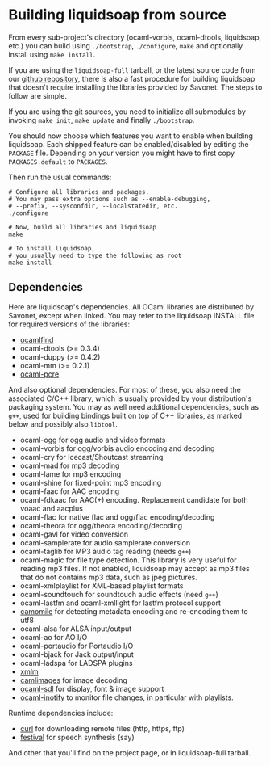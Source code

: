 Building liquidsoap from source
===============================
From every sub-project's directory (ocaml-vorbis, ocaml-dtools, liquidsoap, 
etc.) you can build using `./bootstrap`, `./configure`, 
`make` and optionally install using `make install`.

If you are using the `liquidsoap-full` tarball,
or the latest source code from our
[github repository](https://github.com/savonet/liquidsoap-full),
there is also a fast procedure for building liquidsoap
that doesn't require installing the libraries provided by Savonet.
The steps to follow are simple.

If you are using the git sources, you need to initialize all submodules
by invoking `make init`, `make update` and finally `./bootstrap`.

You should now choose which features you want to enable when building liquidsoap.
Each shipped feature can be enabled/disabled by editing the
`PACKAGE` file.
Depending on your version you might have to first copy 
`PACKAGES.default` to `PACKAGES`.

Then run the usual commands:

```
# Configure all libraries and packages.
# You may pass extra options such as --enable-debugging,
# --prefix, --sysconfdir, --localstatedir, etc.
./configure

# Now, build all libraries and liquidsoap
make

# To install liquidsoap,
# you usually need to type the following as root
make install
```

Dependencies
------------
Here are liquidsoap's dependencies.
All OCaml libraries are distributed by Savonet, except when linked.
You may refer to the liquidsoap INSTALL file for required versions of the 
libraries:

* [ocamlfind](http://www.ocaml-programming.de/programming/findlib.html)
* ocaml-dtools (>= 0.3.4)
* ocaml-duppy (>= 0.4.2)
* ocaml-mm (>= 0.2.1)
* [ocaml-pcre](https://github.com/mmottl/pcre-ocaml)

And also optional dependencies. For most of these, you also need
the associated C/C++ library, which is usually provided by your distribution's
packaging system. You may as well need additional dependencies, such as `g++`, used
for building bindings built on top of C++ libraries, as marked below and possibly
also `libtool`.

* ocaml-ogg for ogg audio and video formats
* ocaml-vorbis for ogg/vorbis audio encoding and decoding
* ocaml-cry for Icecast/Shoutcast streaming
* ocaml-mad for mp3 decoding
* ocaml-lame for mp3 encoding
* ocaml-shine for fixed-point mp3 encoding
* ocaml-faac for AAC encoding
* ocaml-fdkaac for AAC(+) encoding. Replacement candidate for both voaac and aacplus
* ocaml-flac for native flac and ogg/flac encoding/decoding
* ocaml-theora for ogg/theora encoding/decoding
* ocaml-gavl for video conversion
* ocaml-samplerate for audio samplerate conversion
* ocaml-taglib for MP3 audio tag reading (needs `g++`)
* ocaml-magic for file type detection. This library is very useful for reading mp3 files. If not enabled, liquidsoap may accept as mp3 files that do not contains mp3 data, such as jpeg pictures.
* ocaml-xmlplaylist for XML-based playlist formats
* ocaml-soundtouch for soundtouch audio effects (need `g++`)
* ocaml-lastfm and ocaml-xmllight for lastfm protocol support
* [camomile](http://camomile.sourceforge.net/) for detecting metadata encoding and re-encoding them to utf8
* ocaml-alsa for ALSA input/output
* ocaml-ao for AO I/O
* ocaml-portaudio for Portaudio I/O
* ocaml-bjack for Jack output/input
* ocaml-ladspa for LADSPA plugins
* [xmlm](http://erratique.ch/software/xmlm)
* [camlimages](http://pauillac.inria.fr/camlimages/) for image decoding
* [ocaml-sdl](http://ocamlsdl.sourceforge.net/home.html) for display, font & image support
* [ocaml-inotify](http://projects.snarc.org/ocaml-inotify) to monitor file changes, in particular with playlists.

Runtime dependencies include:

* [curl](https://curl.haxx.se/) for downloading remote files (http, https, ftp)
* [festival](http://www.cstr.ed.ac.uk/projects/festival/) for speech synthesis (say)

And other that you'll find on the project page, or in liquidsoap-full tarball.



